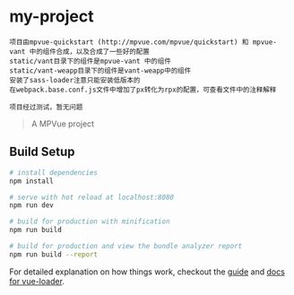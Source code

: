 # my-project

```
项目由mpvue-quickstart (http://mpvue.com/mpvue/quickstart) 和 mpvue-vant 中的组件合成，以及合成了一些好的配置
static/vant目录下的组件是mpvue-vant 中的组件
static/vant-weapp目录下的组件是vant-weapp中的组件
安装了sass-loader注意只能安装低版本的
在webpack.base.conf.js文件中增加了px转化为rpx的配置，可查看文件中的注释解释
```

```
项目经过测试，暂无问题
```
> A MPVue project

## Build Setup

``` bash
# install dependencies
npm install

# serve with hot reload at localhost:8080
npm run dev

# build for production with minification
npm run build

# build for production and view the bundle analyzer report
npm run build --report
```

For detailed explanation on how things work, checkout the [guide](http://vuejs-templates.github.io/webpack/) and [docs for vue-loader](http://vuejs.github.io/vue-loader).
